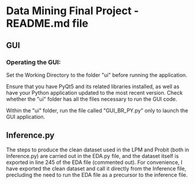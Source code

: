 # Data Mining Final Project - README.md file

## GUI 
### Operating the GUI:
Set the Working Directory to the folder "ui" before running the application.

Ensure that you have PyQt5 and its related libraries installed, as well as have your Python application updated to the most recent version.
Check whether the "ui" folder has all the files necessary to run the GUI code.

Within the "ui" folder, run the file called "GUI_BR_PY.py" only to launch the GUI application.

## Inference.py

The steps to produce the clean dataset used in the LPM and Probit (both in Inference.py) are carried out in the EDA.py file, and the dataset itself is exported in line 245 of the EDA file (commented out). For convenience, I have exported the clean dataset and call it directly from the Inference file, precluding the need to run the EDA file as a precursor to the inference file. 